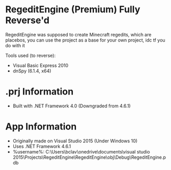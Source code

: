 # RegeditEngine (Premium) Fully Reverse'd
RegeditEngine was supposed to create Minecraft regedits, which are placebos, you can use the project as a base for your own project, idc tf you do with it

Tools used (to reverse):
- Visual Basic Express 2010
- dnSpy (6.1.4, x64)

# .prj Information
- Built with .NET Framework 4.0 (Downgraded from 4.6.1)

# App Information
- Originally made on Visual Studio 2015 (Under Windows 10)
- Uses .NET Framework 4.6.1
- %username%: C:\Users\bclav\onedrive\documents\visual studio 2015\Projects\RegeditEngine\RegeditEngine\obj\Debug\RegeditEngine.pdb

